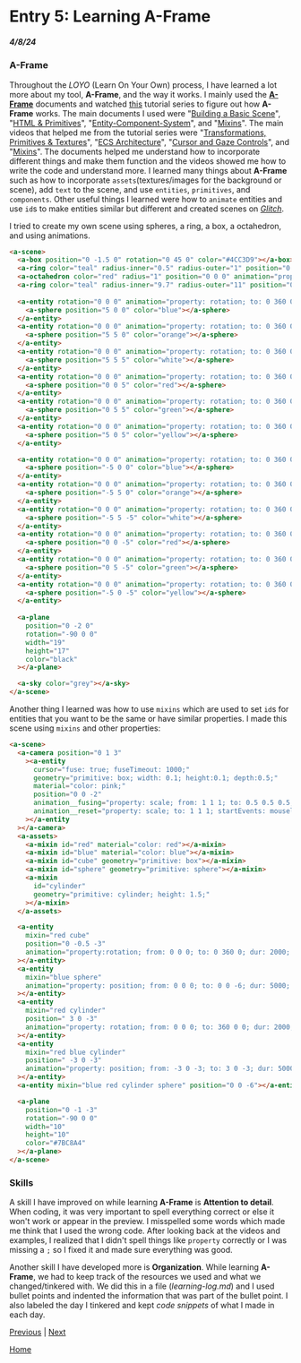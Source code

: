 # Entry 5: Learning A-Frame
##### 4/8/24

### A-Frame
Throughout the *LOYO* (Learn On Your Own) process, I have learned a lot more about my tool, **A-Frame**, and the way it works. I mainly used the [**A-Frame**](https://aframe.io/docs/1.5.0/introduction/) documents and watched [this](https://www.youtube.com/playlist?list=PLP3KjR1TMw7ekqC4o5gy0rR4odw7Jga84) tutorial series to figure out how **A-Frame** works. The main documents I used were "[Building a Basic Scene](https://aframe.io/docs/1.5.0/guides/building-a-basic-scene.html)", "[HTML & Primitives](https://aframe.io/docs/1.5.0/introduction/html-and-primitives.html)", "[Entity-Component-System](https://aframe.io/docs/1.5.0/introduction/entity-component-system.html)", and "[Mixins](https://aframe.io/docs/1.5.0/core/mixins.html)". The main videos that helped me from the tutorial series were "[Transformations, Primitives & Textures](https://www.youtube.com/watch?v=mETucqeOmXA&list=PLP3KjR1TMw7ekqC4o5gy0rR4odw7Jga84&index=2)", "[ECS Architecture](https://www.youtube.com/watch?v=qB8Ejh_QdpE)", "[Cursor and Gaze Controls](https://www.youtube.com/watch?v=r_pq9EuE-o0&list=PLP3KjR1TMw7ekqC4o5gy0rR4odw7Jga84&index=11)", and "[Mixins](https://www.youtube.com/watch?v=UjvvtIQwaqo&list=PLP3KjR1TMw7ekqC4o5gy0rR4odw7Jga84&index=11)". The documents helped me understand how to incorporate different things and make them function and the videos showed me how to write the code and understand more. I learned many things about **A-Frame** such as how to incorporate `assets`(textures/images for the background or scene), add `text` to the scene, and use `entities`, `primitives`, and `components`. Other useful things I learned were how to `animate` entities and use `id`s to make entities similar but different and created scenes on [*Glitch*](https://glitch.com/).

I tried to create my own scene using spheres, a ring, a box, a octahedron, and using animations.
```HTML
<a-scene>
  <a-box position="0 -1.5 0" rotation="0 45 0" color="#4CC3D9"></a-box>
  <a-ring color="teal" radius-inner="0.5" radius-outer="1" position="0 0 0" width="20"></a-ring>
  <a-octahedron color="red" radius="1" position="0 0 0" animation="property: rotation; to: 0 360 0; loop: true; dur: 10000"></a-  octahedron>
  <a-ring color="teal" radius-inner="9.7" radius-outer="11" position="0 0 0"></a-ring>
  
  <a-entity rotation="0 0 0" animation="property: rotation; to: 0 360 0; loop: true; dur: 10000">
    <a-sphere position="5 0 0" color="blue"></a-sphere>
  </a-entity>
  <a-entity rotation="0 0 0" animation="property: rotation; to: 0 360 0; loop: true; dur: 10000">
    <a-sphere position="5 5 0" color="orange"></a-sphere>
  </a-entity>
  <a-entity rotation="0 0 0" animation="property: rotation; to: 0 360 0; loop: true; dur: 10000">
    <a-sphere position="5 5 5" color="white"></a-sphere>
  </a-entity>
  <a-entity rotation="0 0 0" animation="property: rotation; to: 0 360 0; loop: true; dur: 10000">
    <a-sphere position="0 0 5" color="red"></a-sphere>
  </a-entity>
  <a-entity rotation="0 0 0" animation="property: rotation; to: 0 360 0; loop: true; dur: 10000">
    <a-sphere position="0 5 5" color="green"></a-sphere>
  </a-entity>
  <a-entity rotation="0 0 0" animation="property: rotation; to: 0 360 0; loop: true; dur: 10000">
    <a-sphere position="5 0 5" color="yellow"></a-sphere>
  </a-entity>

  <a-entity rotation="0 0 0" animation="property: rotation; to: 0 360 0; loop: true; dur: 10000">
    <a-sphere position="-5 0 0" color="blue"></a-sphere>
  </a-entity>
  <a-entity rotation="0 0 0" animation="property: rotation; to: 0 360 0; loop: true; dur: 10000">
    <a-sphere position="-5 5 0" color="orange"></a-sphere>
  </a-entity>
  <a-entity rotation="0 0 0" animation="property: rotation; to: 0 360 0; loop: true; dur: 10000">
    <a-sphere position="-5 5 -5" color="white"></a-sphere>
  </a-entity>
  <a-entity rotation="0 0 0" animation="property: rotation; to: 0 360 0; loop: true; dur: 10000">
    <a-sphere position="0 0 -5" color="red"></a-sphere>
  </a-entity>
  <a-entity rotation="0 0 0" animation="property: rotation; to: 0 360 0; loop: true; dur: 10000">
    <a-sphere position="0 5 -5" color="green"></a-sphere>
  </a-entity>
  <a-entity rotation="0 0 0" animation="property: rotation; to: 0 360 0; loop: true; dur: 10000">
    <a-sphere position="-5 0 -5" color="yellow"></a-sphere>
  </a-entity>
  
  <a-plane
    position="0 -2 0"
    rotation="-90 0 0"
    width="19"
    height="17"
    color="black"
  ></a-plane>

  <a-sky color="grey"></a-sky>
</a-scene>
```

Another thing I learned was how to use `mixins` which are used to set `id`s for entities that you want to be the same or have similar properties. I made this scene using `mixins` and other properties:
```HTML
<a-scene>
  <a-camera position="0 1 3"
    ><a-entity
      cursor="fuse: true; fuseTimeout: 1000;"
      geometry="primitive: box; width: 0.1; height:0.1; depth:0.5;"
      material="color: pink;"
      position="0 0 -2"
      animation__fusing="property: scale; from: 1 1 1; to: 0.5 0.5 0.5; startEvents: fusing;"
      animation__reset="property: scale; to: 1 1 1; startEvents: mouseleave"
    ></a-entity
  ></a-camera>
  <a-assets>
    <a-mixin id="red" material="color: red"></a-mixin>
    <a-mixin id="blue" material="color: blue"></a-mixin>
    <a-mixin id="cube" geometry="primitive: box"></a-mixin>
    <a-mixin id="sphere" geometry="primitive: sphere"></a-mixin>
    <a-mixin
      id="cylinder"
      geometry="primitive: cylinder; height: 1.5;"
    ></a-mixin>
  </a-assets>

  <a-entity
    mixin="red cube"
    position="0 -0.5 -3"
    animation="property:rotation; from: 0 0 0; to: 0 360 0; dur: 2000; startEvents: click;"
  ></a-entity>
  <a-entity
    mixin="blue sphere"
    animation="property: position; from: 0 0 0; to: 0 0 -6; dur: 5000; startEvents: click;"
  ></a-entity>
  <a-entity
    mixin="red cylinder"
    position=" 3 0 -3"
    animation="property: rotation; from: 0 0 0; to: 360 0 0; dur: 2000; startEvents:click;"
  ></a-entity>
  <a-entity
    mixin="red blue cylinder"
    position=" -3 0 -3"
    animation="property: position; from: -3 0 -3; to: 3 0 -3; dur: 5000; startEvents: click;"
  ></a-entity>
  <a-entity mixin="blue red cylinder sphere" position="0 0 -6"></a-entity>

  <a-plane
    position="0 -1 -3"
    rotation="-90 0 0"
    width="10"
    height="10"
    color="#7BC8A4"
  ></a-plane>
</a-scene>
```


### Skills
A skill I have improved on while learning **A-Frame** is **Attention to detail**. When coding, it was very important to spell everything correct or else it won't work or appear in the preview. I misspelled some words which made me think that I used the wrong code. After looking back at the videos and examples, I realized that I didn't spell things like `property` correctly or I was missing a `;` so I fixed it and made sure everything was good.

Another skill I have developed more is **Organization**. While learning **A-Frame**, we had to keep track of the resources we used and what we changed/tinkered with. We did this in a file (*learning-log.md*) and I used bullet points and indented the information that was part of the bullet point. I also labeled the day I tinkered and kept *code snippets* of what I made in each day.

[Previous](entry04.md) | [Next](entry06.md)

[Home](../README.md)
